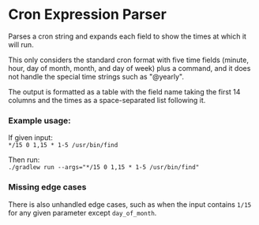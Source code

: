 # Cron Expression Parser

Parses a cron string and expands each field to show the times at which it will run. 

This only considers the standard cron format with five time fields (minute, hour, day of month, month, and day of week) plus a command, and it does not handle the special time strings such as "@yearly".

The output is formatted as a table with the field name taking the first 14 columns and the times as a space-separated list following it.

### Example usage:
If given input:  
`*/15 0 1,15 * 1-5 /usr/bin/find`

Then run:  
`./gradlew run --args="*/15 0 1,15 * 1-5 /usr/bin/find"`

### Missing edge cases

There is also unhandled edge cases, such as when the input contains `1/15` for any given parameter except `day_of_month`.